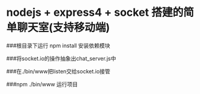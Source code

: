 # nodejs + express4 + socket 搭建的简单聊天室(支持移动端)

###根目录下运行 npm install 安装依赖模块

###将socket.io的操作抽象出chat_server.js中

###在./bin/www把listen交给socket.io接管

###npm ./bin/www 运行项目
